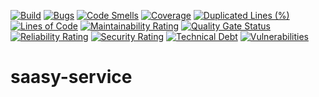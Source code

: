 [![Build](https://github.com/git-catwalk/saasy-service/actions/workflows/maven.yml/badge.svg)](https://github.com/git-catwalk/saasy-service/actions/workflows/quality.yml)
[![Bugs](/api/project_badges/measure?project=com.bluntsoftware%3Asaasy-service&metric=bugs)](/dashboard?id=com.bluntsoftware%3Asaasy-service)
[![Code Smells](/api/project_badges/measure?project=com.bluntsoftware%3Asaasy-service&metric=code_smells)](/dashboard?id=com.bluntsoftware%3Asaasy-service)
[![Coverage](/api/project_badges/measure?project=com.bluntsoftware%3Asaasy-service&metric=coverage)](/dashboard?id=com.bluntsoftware%3Asaasy-service)
[![Duplicated Lines (%)](/api/project_badges/measure?project=com.bluntsoftware%3Asaasy-service&metric=duplicated_lines_density)](/dashboard?id=com.bluntsoftware%3Asaasy-service)
[![Lines of Code](/api/project_badges/measure?project=com.bluntsoftware%3Asaasy-service&metric=ncloc)](/dashboard?id=com.bluntsoftware%3Asaasy-service)
[![Maintainability Rating](/api/project_badges/measure?project=com.bluntsoftware%3Asaasy-service&metric=sqale_rating)](/dashboard?id=com.bluntsoftware%3Asaasy-service)
[![Quality Gate Status](/api/project_badges/measure?project=com.bluntsoftware%3Asaasy-service&metric=alert_status)](/dashboard?id=com.bluntsoftware%3Asaasy-service)
[![Reliability Rating](/api/project_badges/measure?project=com.bluntsoftware%3Asaasy-service&metric=reliability_rating)](/dashboard?id=com.bluntsoftware%3Asaasy-service)
[![Security Rating](/api/project_badges/measure?project=com.bluntsoftware%3Asaasy-service&metric=security_rating)](/dashboard?id=com.bluntsoftware%3Asaasy-service)
[![Technical Debt](/api/project_badges/measure?project=com.bluntsoftware%3Asaasy-service&metric=sqale_index)](/dashboard?id=com.bluntsoftware%3Asaasy-service)
[![Vulnerabilities](/api/project_badges/measure?project=com.bluntsoftware%3Asaasy-service&metric=vulnerabilities)](/dashboard?id=com.bluntsoftware%3Asaasy-service) 

# saasy-service
